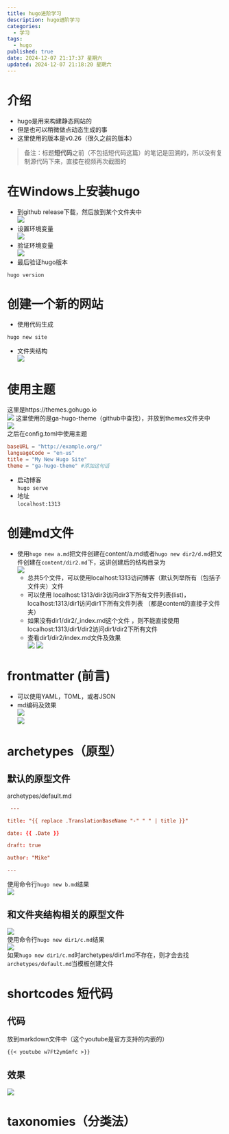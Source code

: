 ```yaml
---
title: hugo进阶学习
description: hugo进阶学习
categories:
  - 学习
tags:
  - hugo
published: true
date: 2024-12-07 21:17:37 星期六
updated: 2024-12-07 21:18:20 星期六
---
```

# 介绍
- hugo是用来构建静态网站的
- 但是也可以稍微做点动态生成的事
- 这里使用的版本是v0.26（很久之前的版本）
> 备注：标题**短代码**之前（不包括短代码这篇）的笔记是回溯的，所以没有复制源代码下来，直接在视频再次截图的
# 在Windows上安装hugo
- 到github release下载，然后放到某个文件夹中  
  ![](attachments/img/ly-20241207212511906.png)
- 设置环境变量  
  ![](attachments/img/ly-20241207212612957.png)
- 验证环境变量  
  ![](attachments/img/ly-20241207212723313.png)
- 最后验证hugo版本  
``` shell
hugo version
```
# 创建一个新的网站
- 使用代码生成
```shell
hugo new site
```
- 文件夹结构  
  ![](attachments/img/ly-20241207213605162.png)
# 使用主题  
  这里是https://themes.gohugo.io  
  ![](attachments/img/ly-20241207213720473.png)  这里使用的是ga-hugo-theme（github中查找），并放到themes文件夹中  
  ![](attachments/img/ly-20241207213906540.png)  
  之后在config.toml中使用主题  
``` toml
baseURL = "http://example.org/"
languageCode = "en-us"
title = "My New Hugo Site"
theme = "ga-hugo-theme" #添加这句话
```
- 启动博客  
  ```hugo serve```
- 地址  
  ```localhost:1313```
# 创建md文件
- 使用```hugo new a.md```把文件创建在content/a.md或者```hugo new dir2/d.md```把文件创建在```content/dir2.md```下，这讲创建后的结构目录为  
  ![](attachments/img/ly-20241207220238301.png)  
  - 总共5个文件，可以使用localhost:1313访问博客（默认列举所有（包括子文件夹）文件
  - 可以使用 localhost:1313/dir3访问dir3下所有文件列表(list)，localhost:1313/dir1访问dir1下所有文件列表 （都是content的直接子文件夹）
  - 如果没有dir1/dir2/_index.md这个文件 ，则不能直接使用localhost:1313/dir1/dir2访问dir1/dir2下所有文件
  - 查看dir1/dir2/index.md文件及效果  
    ![](attachments/img/ly-20241207220756626.png)  ![](attachments/img/ly-20241207220823292.png)  
# frontmatter (前言)
- 可以使用YAML，TOML，或者JSON
- md编码及效果  
  ![](attachments/img/ly-20241207221905779.png)  
  ![](attachments/img/ly-20241207221849113.png)  
# archetypes（原型）
## 默认的原型文件
 archetypes/default.md  
``` toml
 ---

title: "{{ replace .TranslationBaseName "-" " " | title }}"

date: {{ .Date }}

draft: true

author: "Mike"

---
```
 使用命令行```hugo new b.md```结果  
 ![](attachments/img/ly-20241207222919359.png)  
  ## 和文件夹结构相关的原型文件  
  ![](attachments/img/ly-20241207223314506.png)  
  使用命令行```hugo new dir1/c.md```结果  
  ![](attachments/img/ly-20241207223540672.png)  
  如果`hugo new dir1/c.md`时archetypes/dir1.md不存在，则才会去找```archetypes/default.md```当模板创建文件
# shortcodes 短代码
## 代码
放到markdown文件中（这个youtube是官方支持的内嵌的）
```markdown
{{< youtube w7Ft2ymGmfc >}}
```
## 效果  
![](attachments/img/ly-20241207231024348.png)  
# taxonomies（分类法）
